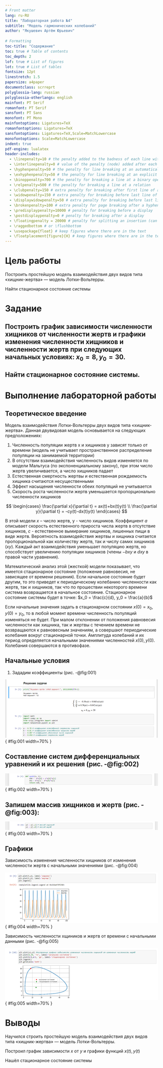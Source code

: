 ```yaml
---
# Front matter
lang: ru-RU
title: "Лабораторная работа №4"
subtitle: "Модель гармонических колебаний"
author: "Якушевич Артём Юрьевич"

# Formatting
toc-title: "Содержание"
toc: true # Table of contents
toc_depth: 2
lof: true # List of figures
lot: true # List of tables
fontsize: 12pt
linestretch: 1.5
papersize: a4paper
documentclass: scrreprt
polyglossia-lang: russian
polyglossia-otherlangs: english
mainfont: PT Serif
romanfont: PT Serif
sansfont: PT Sans
monofont: PT Mono
mainfontoptions: Ligatures=TeX
romanfontoptions: Ligatures=TeX
sansfontoptions: Ligatures=TeX,Scale=MatchLowercase
monofontoptions: Scale=MatchLowercase
indent: true
pdf-engine: lualatex
header-includes:
  - \linepenalty=10 # the penalty added to the badness of each line within a paragraph (no associated penalty node) Increasing the value makes tex try to have fewer lines in the paragraph.
  - \interlinepenalty=0 # value of the penalty (node) added after each line of a paragraph.
  - \hyphenpenalty=50 # the penalty for line breaking at an automatically inserted hyphen
  - \exhyphenpenalty=50 # the penalty for line breaking at an explicit hyphen
  - \binoppenalty=700 # the penalty for breaking a line at a binary operator
  - \relpenalty=500 # the penalty for breaking a line at a relation
  - \clubpenalty=150 # extra penalty for breaking after first line of a paragraph
  - \widowpenalty=150 # extra penalty for breaking before last line of a paragraph
  - \displaywidowpenalty=50 # extra penalty for breaking before last line before a display math
  - \brokenpenalty=100 # extra penalty for page breaking after a hyphenated line
  - \predisplaypenalty=10000 # penalty for breaking before a display
  - \postdisplaypenalty=0 # penalty for breaking after a display
  - \floatingpenalty = 20000 # penalty for splitting an insertion (can only be split footnote in standard LaTeX)
  - \raggedbottom # or \flushbottom
  - \usepackage{float} # keep figures where there are in the text
  - \floatplacement{figure}{H} # keep figures where there are in the text
---
```


# Цель работы

 Построить простейшую модель взаимодействия двух видов типа «хищник-жертва» — модель Лотки-Вольтерры.

 Найти стационарное состояние системы

# Задание

## Построить график зависимости численности хищников от численности жертв и графики изменения численности хищников и численности жертв при следующих начальных условиях: $x_{0}=8, y_{0}=30$.
## Найти стационарное состояние системы.

# Выполнение лабораторной работы

## Теоретическое введение

Модель взаимодействия Лотки-Вольтерры двух видов типа «хищник-жертва». Данная двувидовая модель
основывается на следующих предположениях:
1. Численность популяции жертв x и хищников y зависят только от времени (модель не учитывает пространственное распределение популяции на занимаемой территории)
2. В отсутствии взаимодействия численность видов изменяется по модели Мальтуса (по экспоненциальному закону), при этом число жертв увеличивается, а число хищников падает
3. Естественная смертность жертвы и естественная рождаемость хищника считаются несущественными
4. Эффект насыщения численности обеих популяций не учитывается
5. Скорость роста численности жертв уменьшается пропорционально численности хищников

$$
\begin{cases}
    \frac{\partial x}{\partial t} = ax(t)+bx(t)y(t)
    \\
    \frac{\partial y}{\partial t} = -cy(t)-dx(t)y(t)
\end{cases}
$$

В этой модели $x$ – число жертв, y - число хищников. Коэффициент $a$ описывает скорость естественного прироста числа жертв в отсутствие хищников, $с$ - естественное вымирание хищников, лишенных пищи в виде жертв. Вероятность взаимодействия жертвы и хищника считается пропорциональной как количеству жертв, так и числу самих хищников $(xy)$. Каждый акт взаимодействия уменьшает популяцию жертв, но способствует увеличению популяции хищников (члены $-bxy$ и $dxy$ в правой части уравнения). 

Математический анализ этой (жесткой) модели показывает, что имеется стационарное состояние (положение равновесия, не зависящее от времени решения). Если начальное состояние будет другим, то это приведет к периодическому колебанию численности как жертв, так и хищников, так что по прошествии некоторого времени система возвращается в начальное состояние.
Стационарное состояние системы будет в точке: $x_0 = \frac{c}{d}, y_0 = \frac{a}{b}$

Если начальные значения задать в стационарном состоянии $x(0)=x_0, y(0)=y_0$, то в любой момент времени численность популяций изменяться не будет. При малом отклонении от положения равновесия численности как хищника, так и жертвы с течением времени не возвращаются к равновесным значениям, а совершают периодические колебания вокруг стационарной точки. Амплитуда колебаний и их период определяется начальными значениями численностей $x(0), y(0)$. Колебания совершаются в
противофазе.

## Начальные условия

1. Зададим коэффициенты (рис. -@fig:001)

![Коэффициенты](images\1.png){ #fig:001 width=70% }

## Составление систем дифференциальных уравнений и их решения (рис. -@fig:002)

![Вектор-функция для решения уравнений, начальные значения x и у](images\2.png){ #fig:002 width=70% }

## Запишем массив хищников и жертв (рис. -@fig:003):

![массив хищников и жертв](images\3.png){ #fig:003 width=70% }

## Графики

Зависимость изменения численности хищников от изменения численности жертв с начальными значениями (рис. -@fig:004)

![Зависимость x от y и стационарное состояние](images/4.png){ #fig:004 width=70% }

Зависимость численности хщиников и жертв от времени с начальными данными (рис. -@fig:005)

![Зависимость x(t) и y(t)](images/5.png){ #fig:005 width=70% }

# Выводы

 Научился строить простейшую модель взаимодействия двух видов типа «хищник-жертва» — модель Лотки-Вольтерры.

 Построил график зависимости $x$ от $y$ и графики функций $x(t), y(t)$

 Нашёл стационарное состояние системы